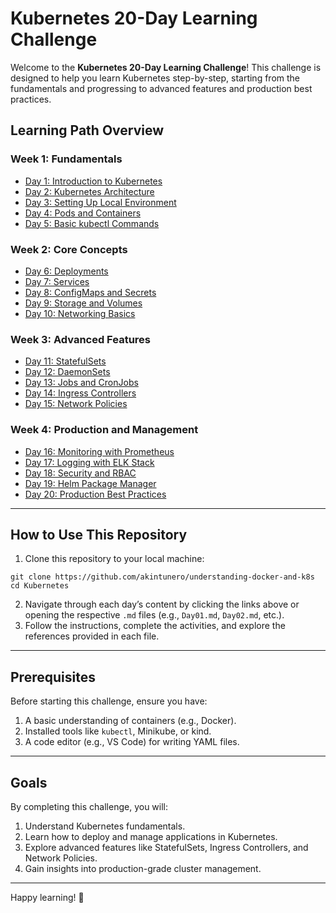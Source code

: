 
# Kubernetes 20-Day Learning Challenge

Welcome to the **Kubernetes 20-Day Learning Challenge**! This challenge is designed to help you learn Kubernetes step-by-step, starting from the fundamentals and progressing to advanced features and production best practices.

## Learning Path Overview

### **Week 1: Fundamentals**
- [Day 1: Introduction to Kubernetes](Day01.md)
- [Day 2: Kubernetes Architecture](Day02.md)
- [Day 3: Setting Up Local Environment](Day03.md)
- [Day 4: Pods and Containers](Day04.md)
- [Day 5: Basic kubectl Commands](Day05.md)

### **Week 2: Core Concepts**
- [Day 6: Deployments](Day06.md)
- [Day 7: Services](Day07.md)
- [Day 8: ConfigMaps and Secrets](Day08.md)
- [Day 9: Storage and Volumes](Day09.md)
- [Day 10: Networking Basics](Day10.md)

### **Week 3: Advanced Features**
- [Day 11: StatefulSets](Day11.md)
- [Day 12: DaemonSets](Day12.md)
- [Day 13: Jobs and CronJobs](Day13.md)
- [Day 14: Ingress Controllers](Day14.md)
- [Day 15: Network Policies](Day15.md)

### **Week 4: Production and Management**
- [Day 16: Monitoring with Prometheus](Day16.md)
- [Day 17: Logging with ELK Stack](Day17.md)
- [Day 18: Security and RBAC](Day18.md)
- [Day 19: Helm Package Manager](Day19.md)
- [Day 20: Production Best Practices](Day20.md)

---

## How to Use This Repository

1. Clone this repository to your local machine:

```
git clone https://github.com/akintunero/understanding-docker-and-k8s
cd Kubernetes
```

2. Navigate through each day’s content by clicking the links above or opening the respective `.md` files (e.g., `Day01.md`, `Day02.md`, etc.).
3. Follow the instructions, complete the activities, and explore the references provided in each file.

---

## Prerequisites

Before starting this challenge, ensure you have:
1. A basic understanding of containers (e.g., Docker).
2. Installed tools like `kubectl`, Minikube, or kind.
3. A code editor (e.g., VS Code) for writing YAML files.

---

## Goals

By completing this challenge, you will:
1. Understand Kubernetes fundamentals.
2. Learn how to deploy and manage applications in Kubernetes.
3. Explore advanced features like StatefulSets, Ingress Controllers, and Network Policies.
4. Gain insights into production-grade cluster management.

---

Happy learning! 🚀
